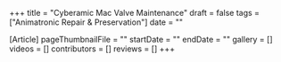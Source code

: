 +++
title = "Cyberamic Mac Valve Maintenance"
draft = false
tags = ["Animatronic Repair & Preservation"]
date = ""

[Article]
pageThumbnailFile = ""
startDate = ""
endDate = ""
gallery = []
videos = []
contributors = []
reviews = []
+++